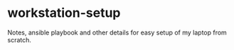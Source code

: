 # workstation-setup
Notes, ansible playbook and other details for easy setup of my laptop from scratch.
